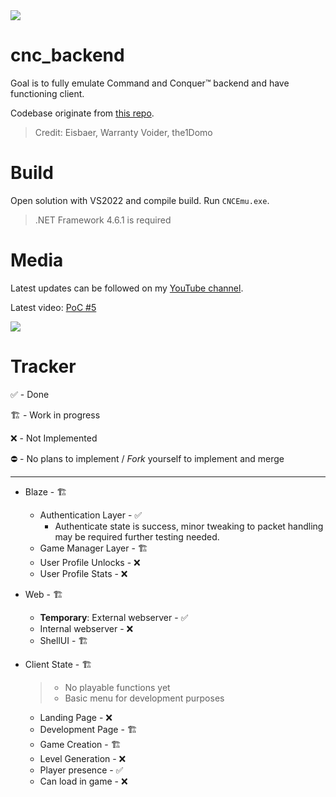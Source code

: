 <img src="https://i.ibb.co/PF3B9qn/logo.png">

# cnc_backend
Goal is to fully emulate Command and Conquer™ backend and have functioning client.

Codebase originate from <a href="https://github.com/Tratos/BF4Backend/tree/main">this repo</a>.
> Credit: Eisbaer, Warranty Voider, the1Domo

# Build
Open solution with VS2022 and compile build. Run `CNCEmu.exe`.
> .NET Framework 4.6.1 is required

# Media
Latest updates can be followed on my <a href="https://www.youtube.com/playlist?list=PLfYG_Q01lhem8qrQB7T5HWXg18_CR5noX">YouTube channel</a>.

Latest video: <a href="https://youtu.be/OD8WR6CHm1o">PoC #5</a>

<img src="https://i.ibb.co/55c5B1M/Screenshot-2024-01-17-132344.png">

# Tracker

✅ - Done

🏗️ - Work in progress

❌ - Not Implemented

⛔ - No plans to implement / _Fork_ yourself to implement and merge

<hr>

* Blaze - 🏗️
  * Authentication Layer - ✅
     * Authenticate state is success, minor tweaking to packet handling may be required further testing needed.
  * Game Manager Layer - 🏗️
  * User Profile Unlocks - ❌
  * User Profile Stats - ❌
    
* Web - 🏗️
  * **Temporary**: External webserver - ✅
  * Internal webserver - ❌
  * ShellUI - 🏗️

* Client State - 🏗️
  > * No playable functions yet
  > * Basic menu for development purposes
  * Landing Page - ❌
  * Development Page - 🏗️
  * Game Creation - 🏗️
  * Level Generation - ❌
  * Player presence - ✅
  * Can load in game - ❌
